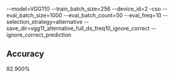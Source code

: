 --model=VGG11() --train_batch_size=256 --device_id=2 -cso --eval_batch_size=1000 --eval_batch_count=50 --eval_freq=10 --selection_strategy=alternative --save_dir=vgg11_alternative_full_ds_freq10_ignore_correct --ignore_correct_prediction
## Accuracy
 82.900%